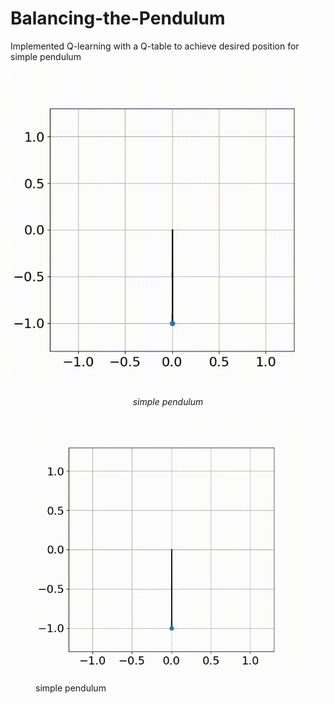# Balancing-the-Pendulum
Implemented Q-learning with a Q-table to achieve desired position for simple pendulum

<p align = 'center'>
<img src ='assets/pendulum.gif' alt>
</p>   
<p align = 'center'>  
<em>simple pendulum</em>
</p> 
<p align = 'center'>
<figure>
  <img src="assets/pendulum.gif" alt="pendulum simulation"/>
  <figcaption>simple pendulum</figcaption>
</figure>
</p>   

